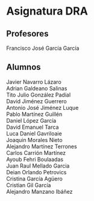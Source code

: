 # Asignatura DRA

## Profesores

Francisco José García García

## Alumnos
Javier Navarro Lázaro\
Adrian Galdeano Salinas\
Tito Julio González Padial\
David Jiménez Guerrero\
Antonio José Jiménez Luque\
Pablo Martínez Guillén\
Daniel López García\
David Emanuel Tarca\
Luca Daniel Gavriloaie\
Joaquin Morales Nieto\
Alejandro Martínez Terrones\
Carlos Carrión Martínez\
Ayoub Fehri Boulaadas\
Juan Raul Mellado Garcia\
Deian Orlando Petrovics\
Cristina García Agüero\
Cristian Gil García\
Alejandro Manzano Ibáñez
